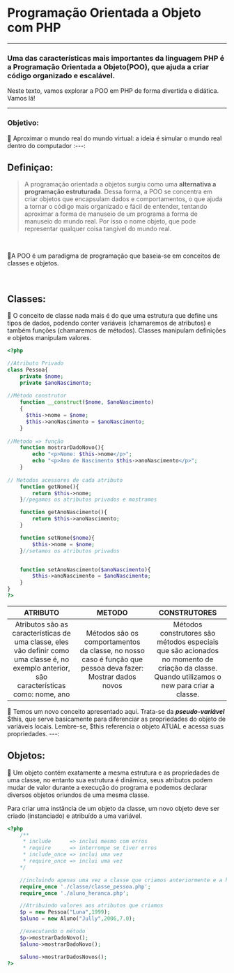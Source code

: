 <h1> Programação Orientada a Objeto com PHP</h1>
<hr>
<h3> Uma das características mais importantes da linguagem PHP é a Programação Orientada a Objeto(POO), que ajuda a criar código organizado e escalável.</h3>

Neste texto, vamos explorar a POO em PHP de forma divertida e didática. Vamos lá!
<hr>

### Objetivo: 
:dart: Aproximar o mundo real do mundo virtual: a ideia é simular o mundo real dentro do computador
:---:

## Definiçao: 
> A programação orientada a objetos surgiu como uma <strong> alternativa a programação estruturada</strong>. Dessa forma, a POO se concentra em criar objetos que encapsulam dados e comportamentos, o que ajuda a tornar o código mais organizado e fácil de entender, tentando aproximar a forma de manuseio de um programa a forma de manuseio do mundo real. Por isso o nome objeto, que pode representar qualquer coisa tangível do mundo real.
<br>

:large_blue_diamond:A POO é um paradigma de programação que baseia-se em conceitos de classes e objetos.

<br>

## Classes:
:pushpin: O conceito de classe nada mais é do que uma estrutura que define uns tipos de dados, podendo conter variáveis (chamaremos de atributos) e também funções (chamaremos de métodos). Classes manipulam definições e objetos manipulam valores.

```php
<?php 

//Atributo Privado
class Pessoa{
    private $nome;
    private $anoNascimento;
    
//Método construtor
    function __construct($nome, $anoNascimento)
    {
      $this->nome = $nome;
      $this->anoNascimento = $anoNascimento;   
    }
    
//Metodo => função
    function mostrarDadoNovo(){
        echo "<p>Nome: $this->nome</p>";
        echo "<p>Ano de Nascimento $this->anoNascimento</p>";
    }
   
// Metodos acessores de cada atributo
    function getNome(){
        return $this->nome;
    }//pegamos os atributos privados e mostramos

    function getAnoNascimento(){
        return $this->anoNascimento;
    }

    function setNome($nome){
        $this->nome = $nome;
    }//setamos os atributos privados


    function setAnoNascimento($anoNascimento){
        $this->anoNascimento = $anoNascimento;
    }
}
?>
```
ATRIBUTO | METODO | CONSTRUTORES
:---: | :---: | :---:
Atributos são as características de uma classe, eles vão definir como uma classe é, no exemplo anterior, são características como: nome, ano | Métodos são os comportamentos da classe, no nosso caso é função que pessoa deva fazer: Mostrar dados novos | Métodos construtores são métodos especiais que são acionados no momento de criação da classe. Quando utilizamos o new para criar a classe.

:paperclip: Temos um novo conceito apresentado aqui. Trata-se da ***pseudo-variável*** $this, que serve basicamente para diferenciar as propriedades do objeto de variáveis locais. Lembre-se, $this referencia o objeto ATUAL e acessa suas propriedades.
---:

## Objetos:
:pushpin: Um objeto contém exatamente a mesma estrutura e as propriedades de uma classe, no entanto sua estrutura é dinâmica, seus atributos podem mudar de valor durante a execução do programa e podemos declarar diversos objetos oriundos de uma mesma classe.

Para criar uma instância de um objeto da classe, um novo objeto deve ser criado (instanciado) e atribuído a uma variável.

```php
<?php 
    /**
     * include      => inclui mesmo com erros
     * require      => interrompe se tiver erros
     * include_once => inclui uma vez
     * require_once => inclui uma vez
    */

    //incluindo apenas uma vez a classe que criamos anteriormente e a herança
    require_once './classe/classe_pessoa.php';
    require_once './aluno_heranca.php';

    //Atribuindo valores aos atributos que criamos
    $p = new Pessoa("Luna",1999);
    $aluno = new Aluno("Jully",2006,7.0);

    //executando o método
    $p->mostrarDadoNovo();
    $aluno->mostrarDadoNovo();

    $aluno->mostrarDadosNovos();
?>
```

